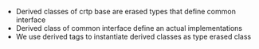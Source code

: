 - Derived classes of crtp base are erased types that define common interface
- Derived class of common interface define an actual implementations
- We use derived tags to instantiate derived classes as type erased class